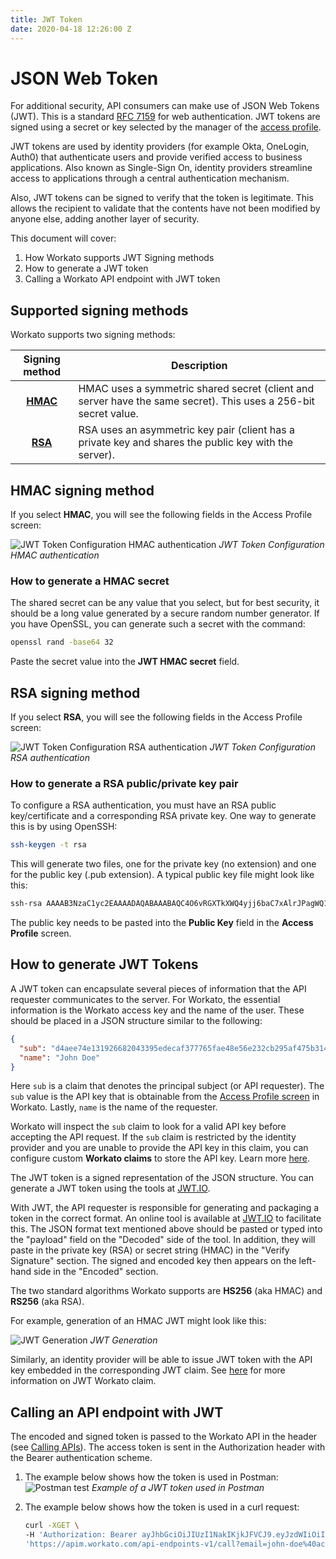 ```yaml
---
title: JWT Token
date: 2020-04-18 12:26:00 Z
---
```


# JSON Web Token

For additional security, API consumers can make use of JSON Web Tokens (JWT). This is a standard [RFC 7159](https://tools.ietf.org/html/rfc7519) for web authentication. JWT tokens are signed using a secret or key selected by the manager of the [access profile](/api-mgmt/api-client-mgmt.md#access-profile).

JWT tokens are used by identity providers (for example Okta, OneLogin, Auth0) that authenticate users and provide verified access to business applications. Also known as Single-Sign On, identity providers streamline access to applications through a central authentication mechanism.

Also, JWT tokens can be signed to verify that the token is legitimate. This allows the recipient to validate that the contents have not been modified by anyone else, adding another layer of security.

This document will cover:
1. How Workato supports JWT Signing methods
2. How to generate a JWT token
3. Calling a Workato API endpoint with JWT token

## Supported signing methods

Workato supports two signing methods:

| Signing method | Description |
| :------------: | ----------- |
| [**HMAC**](#hmac-signing-method) | HMAC uses a symmetric shared secret (client and server have the same secret). This uses a 256-bit secret value. |
| [**RSA**](#rsa-signing-method)   | RSA uses an asymmetric key pair (client has a private key and shares the public key with the server). |

## HMAC signing method

If you select **HMAC**, you will see the following fields in the Access Profile screen:

![JWT Token Configuration HMAC authentication](~@img/api-mgmt/jwt-token-config-hmac.png)
*JWT Token Configuration HMAC authentication*

### How to generate a HMAC secret

The shared secret can be any value that you select, but for best security, it should be a long value generated by a secure random number generator. If you have OpenSSL, you can generate such a secret with the command:

```bash
openssl rand -base64 32
```

Paste the secret value into the **JWT HMAC secret** field.

## RSA signing method

If you select **RSA**, you will see the following fields in the Access Profile screen:

![JWT Token Configuration RSA authentication](~@img/api-mgmt/jwt-token-config-rsa.png)
*JWT Token Configuration RSA authentication*

### How to generate a RSA public/private key pair

To configure a RSA authentication, you must have an RSA public key/certificate and a corresponding RSA private key. One way to generate this is by using OpenSSH:

```bash
ssh-keygen -t rsa
```

This will generate two files, one for the private key (no extension) and one for the public key (.pub extension). A typical public key file might look like this:

```bash
ssh-rsa AAAAB3NzaC1yc2EAAAADAQABAAABAQC4O6vRGXTkXWQ4yjj6baC7xAlrJPagWQ1WgI7RBUfk5PRPyD88Lp1vqe0CqshOIEeIVca3mD+W0YtJGlu4IaFh2gIC0W2lQY+3yXkzw2IQvnK1jjzxLJ6Dho7Vh3kLVqlmDB0ABdFhoU+vZf19AnLMqGhmu81xXoutK89MJAfvGFWbZ/zfM/yl9aqTOVrEJFpUxloL2IY/EAiUqblRTH5KWtimetEPF8VG3hu/YeU/5/CzPGZaLKUOcO3k0A6a6iIA2ruV180QN0FmgrCUsQ6oA6vWZsY1LuJm3bnLv7KJApR+WYqp7OCMlhk67N7zxkbZqNb2+eyUCx7E2SFCjFkR jdart@bear
```

The public key needs to be pasted into the **Public Key** field in the **Access Profile** screen.

## How to generate JWT Tokens

A JWT token can encapsulate several pieces of information that the API requester communicates to the server. For Workato, the essential information is the Workato access key and the name of the user. These should be placed in a JSON structure similar to the following:

```json
{
  "sub": "d4aee74e131926682043395edecaf377765fae48e56e232cb295af475b314545",
  "name": "John Doe"
}
```

Here `sub` is a claim that denotes the principal subject (or API requester). The `sub` value is the API key that is obtainable from the [Access Profile screen](/api-mgmt/api-client-mgmt.md#access-profile) in Workato. Lastly, `name` is the name of the requester.

Workato will inspect the `sub` claim to look for a valid API key before accepting the API request. If the `sub` claim is restricted by the identity provider and you are unable to provide the API key in this claim, you can configure custom **Workato claims** to store the API key. Learn more [here](/api-mgmt/jwt-workato-claim.md).

The JWT token is a signed representation of the JSON structure. You can generate a JWT token using the tools at [JWT.IO](https://jwt.io/).

With JWT, the API requester is responsible for generating and packaging a token in the correct format. An online tool is available at [JWT.IO](https://jwt.io/) to facilitate this. The JSON format text mentioned above should be pasted or typed into the "payload" field on the "Decoded" side of the tool. In addition, they will paste in the private key (RSA) or secret string (HMAC) in the "Verify Signature" section. The signed and encoded key then appears on the left-hand side in the "Encoded" section.

The two standard algorithms Workato supports are **HS256** (aka HMAC) and **RS256** (aka RSA).

For example, generation of an HMAC JWT might look like this:

![JWT Generation](~@img/api-mgmt/jwt-generation.png)
*JWT Generation*

Similarly, an identity provider will be able to issue JWT token with the API key embedded in the corresponding JWT claim. See [here](/api-mgmt/jwt-workato-claim.md) for more information on JWT Workato claim.

## Calling an API endpoint with JWT

The encoded and signed token is passed to the Workato API in the header (see [Calling APIs](/api-mgmt/calling-apis.md)). The access token is sent in the Authorization header with the Bearer authentication scheme.

1. The example below shows how the token is used in Postman:
   ![Postman test](~@img/api-mgmt/postman-eg.png)
   *Example of a JWT token used in Postman*

2. The example below shows how the token is used in a curl request:
   ```bash
   curl -XGET \
   -H 'Authorization: Bearer ayJhbGciOiJIUzI1NakIKjkJFVCJ9.eyJzdWIiOiI4OJSIFMLLdkZTY0ZWZkNDY1MTcyMjk2MDA2ZTlmNDEwNGEzOGJmMDAzZTk0YmYyYzRiMzhjYzg3ZDgwYjU0ODk1IiwibmFtZSI6os9fvaG4gRG9lIn0.D_ZHmYZkbRAFQeL' \
   'https://apim.workato.com/api-endpoints-v1/call?email=john-doe%40acme.com'
   ```
